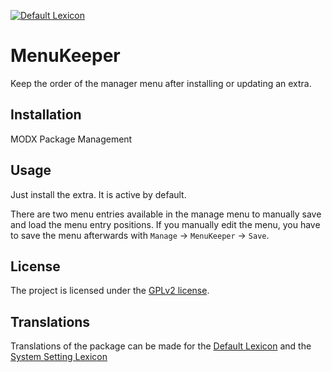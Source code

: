 [![Default Lexicon](https://hosted.weblate.org/widgets/modx-extras/menukeeper/standard/svg-badge.svg)](https://hosted.weblate.org/projects/modx-extras/menukeeper/standard/)

# MenuKeeper

Keep the order of the manager menu after installing or updating an extra.

## Installation

MODX Package Management

## Usage

Just install the extra. It is active by default.

There are two menu entries available in the manage menu to manually save and
load the menu entry positions. If you manually edit the menu, you have to save
the menu afterwards with `Manage` -> `MenuKeeper` -> `Save`.

## License

The project is licensed under the [GPLv2 license](https://github.com/Jako/MenuKeeper/blob/master/core/components/menukeeper/docs/license.md).

## Translations

Translations of the package can be made for the [Default Lexicon](https://hosted.weblate.org/projects/modx-extras/menukeeper/standard/) and the [System Setting Lexicon](https://hosted.weblate.org/projects/modx-extras/menukeeper/system-settings/)
